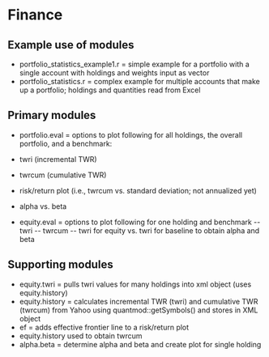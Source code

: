 # Finance

## Example use of modules
- portfolio_statistics_example1.r = simple example for a portfolio with a single account with holdings and weights input as vector
- portfolio_statistics.r          = complex example for multiple accounts that make up a portfolio; holdings and quantities read from Excel

## Primary modules
- portfolio.eval = options to plot following for all holdings, the overall portfolio, and a benchmark:
 - twri (incremental TWR) 
 - twrcum (cumulative TWR)
 - risk/return plot (i.e., twrcum vs. standard deviation; not annualized yet)
 - alpha vs. beta

- equity.eval = options to plot following for one holding and benchmark
-- twri 
-- twrcum
-- twri for equity vs. twri for baseline to obtain alpha and beta


## Supporting modules
- equity.twri = pulls twri values for many holdings into xml object (uses equity.history)
- equity.history = calculates incremental TWR (twri) and cumulative TWR (twrcum) from Yahoo using quantmod::getSymbols() and stores in XML object
- ef = adds effective frontier line to a risk/return plot
- equity.history used to obtain twrcum
- alpha.beta = determine alpha and beta and create plot for single holding
